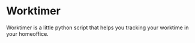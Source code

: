 # Worktimer

Worktimer is a little python script that helps you tracking your worktime in your homeoffice. 

